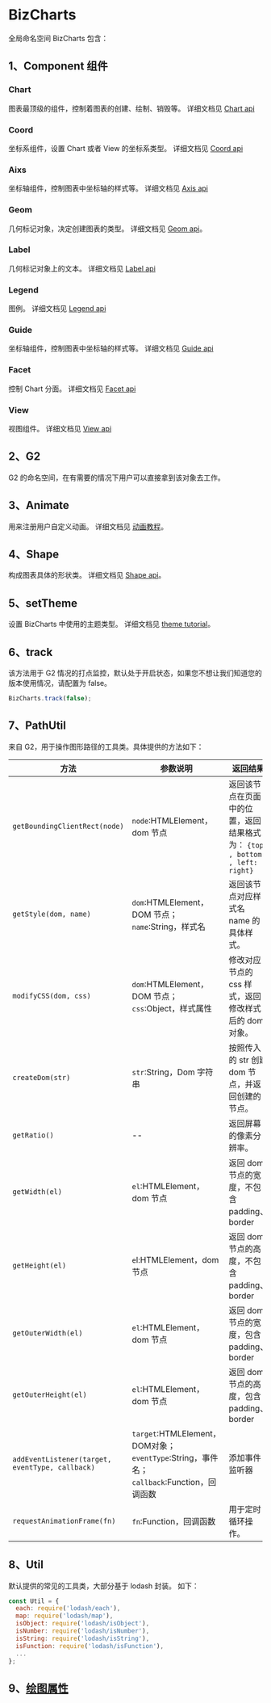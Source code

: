 
# BizCharts
全局命名空间 BizCharts 包含：

## 1、Component 组件

### Chart
图表最顶级的组件，控制着图表的创建、绘制、销毁等。
详细文档见 [Chart api](chart.md)

### Coord
坐标系组件，设置 Chart 或者 View 的坐标系类型。
详细文档见 [Coord api](coord.md)

### Aixs
坐标轴组件，控制图表中坐标轴的样式等。
详细文档见 [Axis api](axis.md)

### Geom
几何标记对象，决定创建图表的类型。
详细文档见 [Geom api](geom.md)。

### Label
几何标记对象上的文本。
详细文档见 [Label api](label.md)

### Legend
图例。
详细文档见 [Legend api](legend.md)

### Guide
坐标轴组件，控制图表中坐标轴的样式等。
详细文档见 [Guide api](guide.md)

### Facet
控制 Chart 分面。
详细文档见 [Facet api](facet.md)

### View
视图组件。
详细文档见 [View api](view.md)

## 2、G2
G2 的命名空间，在有需要的情况下用户可以直接拿到该对象去工作。

## 3、Animate
用来注册用户自定义动画。
详细文档见 [动画教程](../tutorial/animate.md)。

## 4、Shape
构成图表具体的形状类。
详细文档见 [Shape api](shape.md)。

## 5、setTheme
设置 BizCharts 中使用的主题类型。
详细文档见 [theme tutorial](../tutorial/theme.md)。

## 6、track
该方法用于 G2 情况的打点监控，默认处于开启状态，如果您不想让我们知道您的版本使用情况，请配置为 false。
```js
BizCharts.track(false);
```

## 7、PathUtil
来自 G2，用于操作图形路径的工具类。具体提供的方法如下：

| 方法 | 参数说明 | 返回结果 |
| ---- | ---- | ---- |
| `getBoundingClientRect(node)` | `node`:HTMLElement，dom 节点 | 返回该节点在页面中的位置，返回结果格式为： `{top: , bottom: , left: , right}` |
| `getStyle(dom, name)` | `dom`:HTMLElement，DOM 节点；`name`:String，样式名 | 返回该节点对应样式名 name 的具体样式。 |
| `modifyCSS(dom, css)` | `dom`:HTMLElement，DOM 节点；`css`:Object，样式属性 | 修改对应节点的 css 样式，返回修改样式后的 dom 对象。 |
| `createDom(str)` | `str`:String，Dom 字符串 | 按照传入的 str 创建 dom 节点，并返回创建的节点。 |
| `getRatio()` | -- | 返回屏幕的像素分辨率。 |
| `getWidth(el)` | `el`:HTMLElement，dom 节点| 返回 dom 节点的宽度，不包含 padding、border |
| `getHeight(el)` | `e`l:HTMLElement，dom 节点| 返回 dom 节点的高度，不包含 padding、border |
| `getOuterWidth(el)` | `el`:HTMLElement，dom 节点| 返回 dom 节点的宽度，包含 padding、border |
| `getOuterHeight(el)` | `el`:HTMLElement，dom 节点| 返回 dom 节点的高度，包含 padding、border |
| `addEventListener(target, eventType, callback)` | `target`:HTMLElement，DOM对象；`eventType`:String，事件名；`callback`:Function，回调函数 | 添加事件监听器 |
| `requestAnimationFrame(fn)` | `fn`:Function，回调函数  | 用于定时循环操作。

## 8、Util
默认提供的常见的工具类，大部分基于 lodash 封装。
如下：
```js
const Util = {
  each: require('lodash/each'),
  map: require('lodash/map'),
  isObject: require('lodash/isObject'),
  isNumber: require('lodash/isNumber'),
  isString: require('lodash/isString'),
  isFunction: require('lodash/isFunction'),
  ...
};
```

## 9、[绘图属性](./graphic.md)


